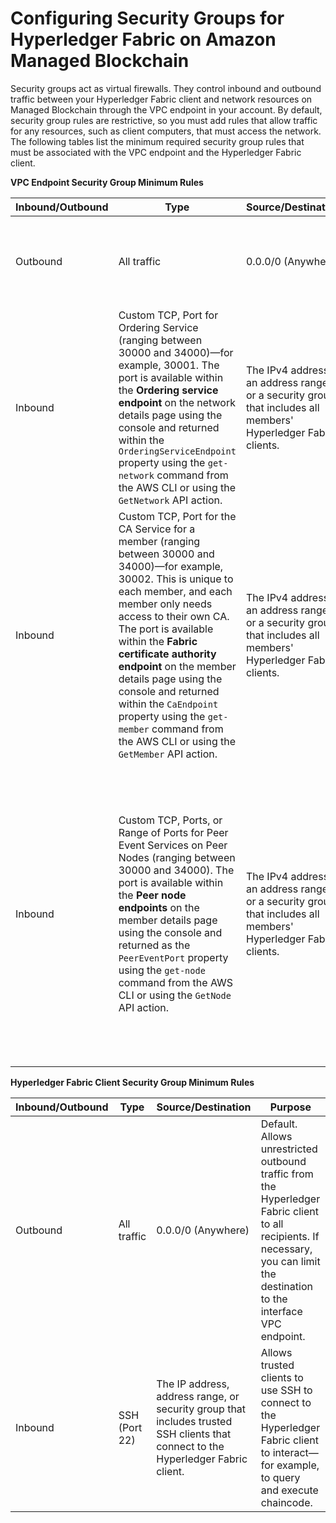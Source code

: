 # Configuring Security Groups for Hyperledger Fabric on Amazon Managed Blockchain<a name="managed-blockchain-security-sgs"></a>

Security groups act as virtual firewalls\. They control inbound and outbound traffic between your Hyperledger Fabric client and network resources on Managed Blockchain through the VPC endpoint in your account\. By default, security group rules are restrictive, so you must add rules that allow traffic for any resources, such as client computers, that must access the network\. The following tables list the minimum required security group rules that must be associated with the VPC endpoint and the Hyperledger Fabric client\.


**VPC Endpoint Security Group Minimum Rules**  

| Inbound/Outbound | Type | Source/Destination | Purpose | 
| --- | --- | --- | --- | 
|  Outbound  |  All traffic  |  0\.0\.0/0 \(Anywhere\)  |  Default\. Allows unrestricted outbound traffic from the interface VPC endpoint to all recipients\.  | 
|  Inbound  |  Custom TCP, Port for Ordering Service \(ranging between 30000 and 34000\)—for example, 30001\. The port is available within the **Ordering service endpoint** on the network details page using the console and returned within the `OrderingServiceEndpoint` property using the `get-network` command from the AWS CLI or using the `GetNetwork` API action\.  |  The IPv4 address, an address range, or a security group that includes all members' Hyperledger Fabric clients\.  | Allows the Hyperledger Fabric ordering service to receive traffic from Hyperledger Fabric clients\. | 
|  Inbound  |  Custom TCP, Port for the CA Service for a member \(ranging between 30000 and 34000\)—for example, 30002\. This is unique to each member, and each member only needs access to their own CA\. The port is available within the **Fabric certificate authority endpoint** on the member details page using the console and returned within the `CaEndpoint` property using the `get-member` command from the AWS CLI or using the `GetMember` API action\.  |  The IPv4 address, an address range, or a security group that includes all members' Hyperledger Fabric clients\.  | Allows the Hyperledger Fabric certificate authority \(CA\) for each member to receive traffic from respective Hyperledger Fabric clients\. | 
|  Inbound  |  Custom TCP, Ports, or Range of Ports for Peer Event Services on Peer Nodes \(ranging between 30000 and 34000\)\. The port is available within the **Peer node endpoints** on the member details page using the console and returned as the `PeerEventPort` property using the `get-node` command from the AWS CLI or using the `GetNode` API action\.  |  The IPv4 address, an address range, or a security group that includes all members' Hyperledger Fabric clients\.  | Allows the network to receive traffic from peer nodes as required\. Each node in each membership has a unique port associated with its peer event service\. Any node that might be a participant in an endorsement policy, regardless of membership, must be allowed communications in order to endorse transactions\. | 


**Hyperledger Fabric Client Security Group Minimum Rules**  

| Inbound/Outbound | Type | Source/Destination | Purpose | 
| --- | --- | --- | --- | 
|  Outbound  |  All traffic  |  0\.0\.0/0 \(Anywhere\)  |  Default\. Allows unrestricted outbound traffic from the Hyperledger Fabric client to all recipients\. If necessary, you can limit the destination to the interface VPC endpoint\.  | 
|  Inbound  |  SSH \(Port 22\)  |  The IP address, address range, or security group that includes trusted SSH clients that connect to the Hyperledger Fabric client\.  |  Allows trusted clients to use SSH to connect to the Hyperledger Fabric client to interact—for example, to query and execute chaincode\.  | 